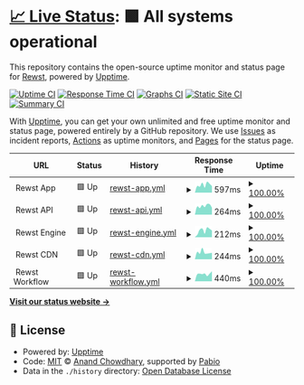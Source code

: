 # [📈 Live Status](https://status.rewst.io): <!--live status--> **🟩 All systems operational**

This repository contains the open-source uptime monitor and status page for [Rewst](https://status.rewst.io), powered by [Upptime](https://github.com/upptime/upptime).

[![Uptime CI](https://github.com/RewstApp/status.rewst.io/workflows/Uptime%20CI/badge.svg)](https://github.com/RewstApp/status.rewst.io/actions?query=workflow%3A%22Uptime+CI%22)
[![Response Time CI](https://github.com/RewstApp/status.rewst.io/workflows/Response%20Time%20CI/badge.svg)](https://github.com/RewstApp/status.rewst.io/actions?query=workflow%3A%22Response+Time+CI%22)
[![Graphs CI](https://github.com/RewstApp/status.rewst.io/workflows/Graphs%20CI/badge.svg)](https://github.com/RewstApp/status.rewst.io/actions?query=workflow%3A%22Graphs+CI%22)
[![Static Site CI](https://github.com/RewstApp/status.rewst.io/workflows/Static%20Site%20CI/badge.svg)](https://github.com/RewstApp/status.rewst.io/actions?query=workflow%3A%22Static+Site+CI%22)
[![Summary CI](https://github.com/RewstApp/status.rewst.io/workflows/Summary%20CI/badge.svg)](https://github.com/RewstApp/status.rewst.io/actions?query=workflow%3A%22Summary+CI%22)

With [Upptime](https://upptime.js.org), you can get your own unlimited and free uptime monitor and status page, powered entirely by a GitHub repository. We use [Issues](https://github.com/RewstApp/status.rewst.io/issues) as incident reports, [Actions](https://github.com/RewstApp/status.rewst.io/actions) as uptime monitors, and [Pages](https://status.rewst.io) for the status page.

<!--start: status pages-->
<!-- This summary is generated by Upptime (https://github.com/upptime/upptime) -->
<!-- Do not edit this manually, your changes will be overwritten -->
<!-- prettier-ignore -->
| URL | Status | History | Response Time | Uptime |
| --- | ------ | ------- | ------------- | ------ |
| <img alt="" src="https://icons.duckduckgo.com/ip3/null.ico" height="13"> Rewst App | 🟩 Up | [rewst-app.yml](https://github.com/RewstApp/status.rewst.io/commits/HEAD/history/rewst-app.yml) | <details><summary><img alt="Response time graph" src="./graphs/rewst-app/response-time-week.png" height="20"> 597ms</summary><br><a href="https://status.rewst.io/history/rewst-app"><img alt="Response time 614" src="https://img.shields.io/endpoint?url=https%3A%2F%2Fraw.githubusercontent.com%2FRewstApp%2Fstatus.rewst.io%2FHEAD%2Fapi%2Frewst-app%2Fresponse-time.json"></a><br><a href="https://status.rewst.io/history/rewst-app"><img alt="24-hour response time 496" src="https://img.shields.io/endpoint?url=https%3A%2F%2Fraw.githubusercontent.com%2FRewstApp%2Fstatus.rewst.io%2FHEAD%2Fapi%2Frewst-app%2Fresponse-time-day.json"></a><br><a href="https://status.rewst.io/history/rewst-app"><img alt="7-day response time 597" src="https://img.shields.io/endpoint?url=https%3A%2F%2Fraw.githubusercontent.com%2FRewstApp%2Fstatus.rewst.io%2FHEAD%2Fapi%2Frewst-app%2Fresponse-time-week.json"></a><br><a href="https://status.rewst.io/history/rewst-app"><img alt="30-day response time 563" src="https://img.shields.io/endpoint?url=https%3A%2F%2Fraw.githubusercontent.com%2FRewstApp%2Fstatus.rewst.io%2FHEAD%2Fapi%2Frewst-app%2Fresponse-time-month.json"></a><br><a href="https://status.rewst.io/history/rewst-app"><img alt="1-year response time 614" src="https://img.shields.io/endpoint?url=https%3A%2F%2Fraw.githubusercontent.com%2FRewstApp%2Fstatus.rewst.io%2FHEAD%2Fapi%2Frewst-app%2Fresponse-time-year.json"></a></details> | <details><summary><a href="https://status.rewst.io/history/rewst-app">100.00%</a></summary><a href="https://status.rewst.io/history/rewst-app"><img alt="All-time uptime 100.00%" src="https://img.shields.io/endpoint?url=https%3A%2F%2Fraw.githubusercontent.com%2FRewstApp%2Fstatus.rewst.io%2FHEAD%2Fapi%2Frewst-app%2Fuptime.json"></a><br><a href="https://status.rewst.io/history/rewst-app"><img alt="24-hour uptime 100.00%" src="https://img.shields.io/endpoint?url=https%3A%2F%2Fraw.githubusercontent.com%2FRewstApp%2Fstatus.rewst.io%2FHEAD%2Fapi%2Frewst-app%2Fuptime-day.json"></a><br><a href="https://status.rewst.io/history/rewst-app"><img alt="7-day uptime 100.00%" src="https://img.shields.io/endpoint?url=https%3A%2F%2Fraw.githubusercontent.com%2FRewstApp%2Fstatus.rewst.io%2FHEAD%2Fapi%2Frewst-app%2Fuptime-week.json"></a><br><a href="https://status.rewst.io/history/rewst-app"><img alt="30-day uptime 100.00%" src="https://img.shields.io/endpoint?url=https%3A%2F%2Fraw.githubusercontent.com%2FRewstApp%2Fstatus.rewst.io%2FHEAD%2Fapi%2Frewst-app%2Fuptime-month.json"></a><br><a href="https://status.rewst.io/history/rewst-app"><img alt="1-year uptime 100.00%" src="https://img.shields.io/endpoint?url=https%3A%2F%2Fraw.githubusercontent.com%2FRewstApp%2Fstatus.rewst.io%2FHEAD%2Fapi%2Frewst-app%2Fuptime-year.json"></a></details>
| <img alt="" src="https://icons.duckduckgo.com/ip3/null.ico" height="13"> Rewst API | 🟩 Up | [rewst-api.yml](https://github.com/RewstApp/status.rewst.io/commits/HEAD/history/rewst-api.yml) | <details><summary><img alt="Response time graph" src="./graphs/rewst-api/response-time-week.png" height="20"> 264ms</summary><br><a href="https://status.rewst.io/history/rewst-api"><img alt="Response time 257" src="https://img.shields.io/endpoint?url=https%3A%2F%2Fraw.githubusercontent.com%2FRewstApp%2Fstatus.rewst.io%2FHEAD%2Fapi%2Frewst-api%2Fresponse-time.json"></a><br><a href="https://status.rewst.io/history/rewst-api"><img alt="24-hour response time 268" src="https://img.shields.io/endpoint?url=https%3A%2F%2Fraw.githubusercontent.com%2FRewstApp%2Fstatus.rewst.io%2FHEAD%2Fapi%2Frewst-api%2Fresponse-time-day.json"></a><br><a href="https://status.rewst.io/history/rewst-api"><img alt="7-day response time 264" src="https://img.shields.io/endpoint?url=https%3A%2F%2Fraw.githubusercontent.com%2FRewstApp%2Fstatus.rewst.io%2FHEAD%2Fapi%2Frewst-api%2Fresponse-time-week.json"></a><br><a href="https://status.rewst.io/history/rewst-api"><img alt="30-day response time 242" src="https://img.shields.io/endpoint?url=https%3A%2F%2Fraw.githubusercontent.com%2FRewstApp%2Fstatus.rewst.io%2FHEAD%2Fapi%2Frewst-api%2Fresponse-time-month.json"></a><br><a href="https://status.rewst.io/history/rewst-api"><img alt="1-year response time 257" src="https://img.shields.io/endpoint?url=https%3A%2F%2Fraw.githubusercontent.com%2FRewstApp%2Fstatus.rewst.io%2FHEAD%2Fapi%2Frewst-api%2Fresponse-time-year.json"></a></details> | <details><summary><a href="https://status.rewst.io/history/rewst-api">100.00%</a></summary><a href="https://status.rewst.io/history/rewst-api"><img alt="All-time uptime 99.99%" src="https://img.shields.io/endpoint?url=https%3A%2F%2Fraw.githubusercontent.com%2FRewstApp%2Fstatus.rewst.io%2FHEAD%2Fapi%2Frewst-api%2Fuptime.json"></a><br><a href="https://status.rewst.io/history/rewst-api"><img alt="24-hour uptime 100.00%" src="https://img.shields.io/endpoint?url=https%3A%2F%2Fraw.githubusercontent.com%2FRewstApp%2Fstatus.rewst.io%2FHEAD%2Fapi%2Frewst-api%2Fuptime-day.json"></a><br><a href="https://status.rewst.io/history/rewst-api"><img alt="7-day uptime 100.00%" src="https://img.shields.io/endpoint?url=https%3A%2F%2Fraw.githubusercontent.com%2FRewstApp%2Fstatus.rewst.io%2FHEAD%2Fapi%2Frewst-api%2Fuptime-week.json"></a><br><a href="https://status.rewst.io/history/rewst-api"><img alt="30-day uptime 100.00%" src="https://img.shields.io/endpoint?url=https%3A%2F%2Fraw.githubusercontent.com%2FRewstApp%2Fstatus.rewst.io%2FHEAD%2Fapi%2Frewst-api%2Fuptime-month.json"></a><br><a href="https://status.rewst.io/history/rewst-api"><img alt="1-year uptime 99.99%" src="https://img.shields.io/endpoint?url=https%3A%2F%2Fraw.githubusercontent.com%2FRewstApp%2Fstatus.rewst.io%2FHEAD%2Fapi%2Frewst-api%2Fuptime-year.json"></a></details>
| <img alt="" src="https://icons.duckduckgo.com/ip3/null.ico" height="13"> Rewst Engine | 🟩 Up | [rewst-engine.yml](https://github.com/RewstApp/status.rewst.io/commits/HEAD/history/rewst-engine.yml) | <details><summary><img alt="Response time graph" src="./graphs/rewst-engine/response-time-week.png" height="20"> 212ms</summary><br><a href="https://status.rewst.io/history/rewst-engine"><img alt="Response time 263" src="https://img.shields.io/endpoint?url=https%3A%2F%2Fraw.githubusercontent.com%2FRewstApp%2Fstatus.rewst.io%2FHEAD%2Fapi%2Frewst-engine%2Fresponse-time.json"></a><br><a href="https://status.rewst.io/history/rewst-engine"><img alt="24-hour response time 116" src="https://img.shields.io/endpoint?url=https%3A%2F%2Fraw.githubusercontent.com%2FRewstApp%2Fstatus.rewst.io%2FHEAD%2Fapi%2Frewst-engine%2Fresponse-time-day.json"></a><br><a href="https://status.rewst.io/history/rewst-engine"><img alt="7-day response time 212" src="https://img.shields.io/endpoint?url=https%3A%2F%2Fraw.githubusercontent.com%2FRewstApp%2Fstatus.rewst.io%2FHEAD%2Fapi%2Frewst-engine%2Fresponse-time-week.json"></a><br><a href="https://status.rewst.io/history/rewst-engine"><img alt="30-day response time 355" src="https://img.shields.io/endpoint?url=https%3A%2F%2Fraw.githubusercontent.com%2FRewstApp%2Fstatus.rewst.io%2FHEAD%2Fapi%2Frewst-engine%2Fresponse-time-month.json"></a><br><a href="https://status.rewst.io/history/rewst-engine"><img alt="1-year response time 263" src="https://img.shields.io/endpoint?url=https%3A%2F%2Fraw.githubusercontent.com%2FRewstApp%2Fstatus.rewst.io%2FHEAD%2Fapi%2Frewst-engine%2Fresponse-time-year.json"></a></details> | <details><summary><a href="https://status.rewst.io/history/rewst-engine">100.00%</a></summary><a href="https://status.rewst.io/history/rewst-engine"><img alt="All-time uptime 99.99%" src="https://img.shields.io/endpoint?url=https%3A%2F%2Fraw.githubusercontent.com%2FRewstApp%2Fstatus.rewst.io%2FHEAD%2Fapi%2Frewst-engine%2Fuptime.json"></a><br><a href="https://status.rewst.io/history/rewst-engine"><img alt="24-hour uptime 100.00%" src="https://img.shields.io/endpoint?url=https%3A%2F%2Fraw.githubusercontent.com%2FRewstApp%2Fstatus.rewst.io%2FHEAD%2Fapi%2Frewst-engine%2Fuptime-day.json"></a><br><a href="https://status.rewst.io/history/rewst-engine"><img alt="7-day uptime 100.00%" src="https://img.shields.io/endpoint?url=https%3A%2F%2Fraw.githubusercontent.com%2FRewstApp%2Fstatus.rewst.io%2FHEAD%2Fapi%2Frewst-engine%2Fuptime-week.json"></a><br><a href="https://status.rewst.io/history/rewst-engine"><img alt="30-day uptime 100.00%" src="https://img.shields.io/endpoint?url=https%3A%2F%2Fraw.githubusercontent.com%2FRewstApp%2Fstatus.rewst.io%2FHEAD%2Fapi%2Frewst-engine%2Fuptime-month.json"></a><br><a href="https://status.rewst.io/history/rewst-engine"><img alt="1-year uptime 99.99%" src="https://img.shields.io/endpoint?url=https%3A%2F%2Fraw.githubusercontent.com%2FRewstApp%2Fstatus.rewst.io%2FHEAD%2Fapi%2Frewst-engine%2Fuptime-year.json"></a></details>
| <img alt="" src="https://icons.duckduckgo.com/ip3/null.ico" height="13"> Rewst CDN | 🟩 Up | [rewst-cdn.yml](https://github.com/RewstApp/status.rewst.io/commits/HEAD/history/rewst-cdn.yml) | <details><summary><img alt="Response time graph" src="./graphs/rewst-cdn/response-time-week.png" height="20"> 244ms</summary><br><a href="https://status.rewst.io/history/rewst-cdn"><img alt="Response time 204" src="https://img.shields.io/endpoint?url=https%3A%2F%2Fraw.githubusercontent.com%2FRewstApp%2Fstatus.rewst.io%2FHEAD%2Fapi%2Frewst-cdn%2Fresponse-time.json"></a><br><a href="https://status.rewst.io/history/rewst-cdn"><img alt="24-hour response time 290" src="https://img.shields.io/endpoint?url=https%3A%2F%2Fraw.githubusercontent.com%2FRewstApp%2Fstatus.rewst.io%2FHEAD%2Fapi%2Frewst-cdn%2Fresponse-time-day.json"></a><br><a href="https://status.rewst.io/history/rewst-cdn"><img alt="7-day response time 244" src="https://img.shields.io/endpoint?url=https%3A%2F%2Fraw.githubusercontent.com%2FRewstApp%2Fstatus.rewst.io%2FHEAD%2Fapi%2Frewst-cdn%2Fresponse-time-week.json"></a><br><a href="https://status.rewst.io/history/rewst-cdn"><img alt="30-day response time 215" src="https://img.shields.io/endpoint?url=https%3A%2F%2Fraw.githubusercontent.com%2FRewstApp%2Fstatus.rewst.io%2FHEAD%2Fapi%2Frewst-cdn%2Fresponse-time-month.json"></a><br><a href="https://status.rewst.io/history/rewst-cdn"><img alt="1-year response time 204" src="https://img.shields.io/endpoint?url=https%3A%2F%2Fraw.githubusercontent.com%2FRewstApp%2Fstatus.rewst.io%2FHEAD%2Fapi%2Frewst-cdn%2Fresponse-time-year.json"></a></details> | <details><summary><a href="https://status.rewst.io/history/rewst-cdn">100.00%</a></summary><a href="https://status.rewst.io/history/rewst-cdn"><img alt="All-time uptime 100.00%" src="https://img.shields.io/endpoint?url=https%3A%2F%2Fraw.githubusercontent.com%2FRewstApp%2Fstatus.rewst.io%2FHEAD%2Fapi%2Frewst-cdn%2Fuptime.json"></a><br><a href="https://status.rewst.io/history/rewst-cdn"><img alt="24-hour uptime 100.00%" src="https://img.shields.io/endpoint?url=https%3A%2F%2Fraw.githubusercontent.com%2FRewstApp%2Fstatus.rewst.io%2FHEAD%2Fapi%2Frewst-cdn%2Fuptime-day.json"></a><br><a href="https://status.rewst.io/history/rewst-cdn"><img alt="7-day uptime 100.00%" src="https://img.shields.io/endpoint?url=https%3A%2F%2Fraw.githubusercontent.com%2FRewstApp%2Fstatus.rewst.io%2FHEAD%2Fapi%2Frewst-cdn%2Fuptime-week.json"></a><br><a href="https://status.rewst.io/history/rewst-cdn"><img alt="30-day uptime 100.00%" src="https://img.shields.io/endpoint?url=https%3A%2F%2Fraw.githubusercontent.com%2FRewstApp%2Fstatus.rewst.io%2FHEAD%2Fapi%2Frewst-cdn%2Fuptime-month.json"></a><br><a href="https://status.rewst.io/history/rewst-cdn"><img alt="1-year uptime 100.00%" src="https://img.shields.io/endpoint?url=https%3A%2F%2Fraw.githubusercontent.com%2FRewstApp%2Fstatus.rewst.io%2FHEAD%2Fapi%2Frewst-cdn%2Fuptime-year.json"></a></details>
| <img alt="" src="https://icons.duckduckgo.com/ip3/null.ico" height="13"> Rewst Workflow | 🟩 Up | [rewst-workflow.yml](https://github.com/RewstApp/status.rewst.io/commits/HEAD/history/rewst-workflow.yml) | <details><summary><img alt="Response time graph" src="./graphs/rewst-workflow/response-time-week.png" height="20"> 440ms</summary><br><a href="https://status.rewst.io/history/rewst-workflow"><img alt="Response time 1072" src="https://img.shields.io/endpoint?url=https%3A%2F%2Fraw.githubusercontent.com%2FRewstApp%2Fstatus.rewst.io%2FHEAD%2Fapi%2Frewst-workflow%2Fresponse-time.json"></a><br><a href="https://status.rewst.io/history/rewst-workflow"><img alt="24-hour response time 326" src="https://img.shields.io/endpoint?url=https%3A%2F%2Fraw.githubusercontent.com%2FRewstApp%2Fstatus.rewst.io%2FHEAD%2Fapi%2Frewst-workflow%2Fresponse-time-day.json"></a><br><a href="https://status.rewst.io/history/rewst-workflow"><img alt="7-day response time 440" src="https://img.shields.io/endpoint?url=https%3A%2F%2Fraw.githubusercontent.com%2FRewstApp%2Fstatus.rewst.io%2FHEAD%2Fapi%2Frewst-workflow%2Fresponse-time-week.json"></a><br><a href="https://status.rewst.io/history/rewst-workflow"><img alt="30-day response time 657" src="https://img.shields.io/endpoint?url=https%3A%2F%2Fraw.githubusercontent.com%2FRewstApp%2Fstatus.rewst.io%2FHEAD%2Fapi%2Frewst-workflow%2Fresponse-time-month.json"></a><br><a href="https://status.rewst.io/history/rewst-workflow"><img alt="1-year response time 1072" src="https://img.shields.io/endpoint?url=https%3A%2F%2Fraw.githubusercontent.com%2FRewstApp%2Fstatus.rewst.io%2FHEAD%2Fapi%2Frewst-workflow%2Fresponse-time-year.json"></a></details> | <details><summary><a href="https://status.rewst.io/history/rewst-workflow">100.00%</a></summary><a href="https://status.rewst.io/history/rewst-workflow"><img alt="All-time uptime 99.92%" src="https://img.shields.io/endpoint?url=https%3A%2F%2Fraw.githubusercontent.com%2FRewstApp%2Fstatus.rewst.io%2FHEAD%2Fapi%2Frewst-workflow%2Fuptime.json"></a><br><a href="https://status.rewst.io/history/rewst-workflow"><img alt="24-hour uptime 100.00%" src="https://img.shields.io/endpoint?url=https%3A%2F%2Fraw.githubusercontent.com%2FRewstApp%2Fstatus.rewst.io%2FHEAD%2Fapi%2Frewst-workflow%2Fuptime-day.json"></a><br><a href="https://status.rewst.io/history/rewst-workflow"><img alt="7-day uptime 100.00%" src="https://img.shields.io/endpoint?url=https%3A%2F%2Fraw.githubusercontent.com%2FRewstApp%2Fstatus.rewst.io%2FHEAD%2Fapi%2Frewst-workflow%2Fuptime-week.json"></a><br><a href="https://status.rewst.io/history/rewst-workflow"><img alt="30-day uptime 99.98%" src="https://img.shields.io/endpoint?url=https%3A%2F%2Fraw.githubusercontent.com%2FRewstApp%2Fstatus.rewst.io%2FHEAD%2Fapi%2Frewst-workflow%2Fuptime-month.json"></a><br><a href="https://status.rewst.io/history/rewst-workflow"><img alt="1-year uptime 99.92%" src="https://img.shields.io/endpoint?url=https%3A%2F%2Fraw.githubusercontent.com%2FRewstApp%2Fstatus.rewst.io%2FHEAD%2Fapi%2Frewst-workflow%2Fuptime-year.json"></a></details>

<!--end: status pages-->

[**Visit our status website →**](https://status.rewst.io)

## 📄 License

- Powered by: [Upptime](https://github.com/upptime/upptime)
- Code: [MIT](./LICENSE) © [Anand Chowdhary](https://anandchowdhary.com), supported by [Pabio](https://pabio.com)
- Data in the `./history` directory: [Open Database License](https://opendatacommons.org/licenses/odbl/1-0/)
